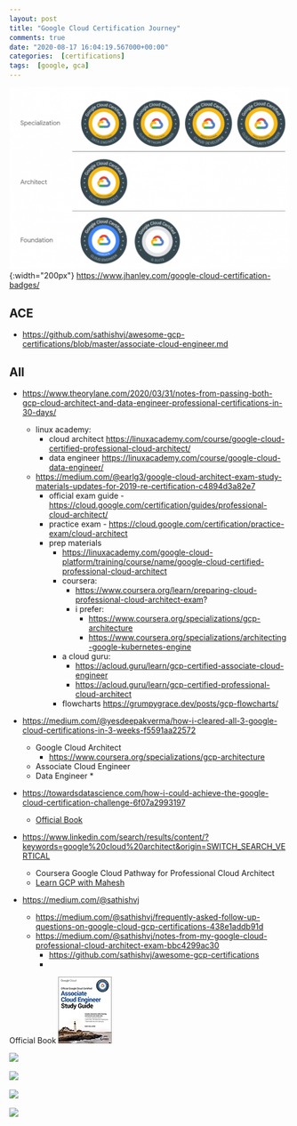 ```yaml
---
layout: post
title: "Google Cloud Certification Journey"
comments: true
date: "2020-08-17 16:04:19.567000+00:00"
categories:  [certifications]
tags:  [google, gca]
---
```



![](/assets/img/3s05kP9FL_68bbdd6f58f7a17a7a22a980ce8cbc8d.png){:width="200px"}
https://www.jhanley.com/google-cloud-certification-badges/


## ACE

* https://github.com/sathishvj/awesome-gcp-certifications/blob/master/associate-cloud-engineer.md


## All

* https://www.theorylane.com/2020/03/31/notes-from-passing-both-gcp-cloud-architect-and-data-engineer-professional-certifications-in-30-days/
    * linux academy:
        * cloud architect https://linuxacademy.com/course/google-cloud-certified-professional-cloud-architect/
        * data engineer https://linuxacademy.com/course/google-cloud-data-engineer/
    * https://medium.com/@earlg3/google-cloud-architect-exam-study-materials-updates-for-2019-re-certification-c4894d3a82e7
        * official exam guide - https://cloud.google.com/certification/guides/professional-cloud-architect/
        * practice exam - https://cloud.google.com/certification/practice-exam/cloud-architect
        * prep materials
            * https://linuxacademy.com/google-cloud-platform/training/course/name/google-cloud-certified-professional-cloud-architect
            * coursera:
                * https://www.coursera.org/learn/preparing-cloud-professional-cloud-architect-exam?
                * i prefer:
                    * https://www.coursera.org/specializations/gcp-architecture
                    * https://www.coursera.org/specializations/architecting-google-kubernetes-engine
            * a cloud guru:
                * https://acloud.guru/learn/gcp-certified-associate-cloud-engineer
                * https://acloud.guru/learn/gcp-certified-professional-cloud-architect
            * flowcharts https://grumpygrace.dev/posts/gcp-flowcharts/
            

* https://medium.com/@yesdeepakverma/how-i-cleared-all-3-google-cloud-certifications-in-3-weeks-f5591aa22572
    * Google Cloud Architect
        * https://www.coursera.org/specializations/gcp-architecture
    * Associate Cloud Engineer
    * Data Engineer
        * 
* https://towardsdatascience.com/how-i-could-achieve-the-google-cloud-certification-challenge-6f07a2993197
    *  [Official Book](https://amzn.to/2NNfBmF)

* https://www.linkedin.com/search/results/content/?keywords=google%20cloud%20architect&origin=SWITCH_SEARCH_VERTICAL
    * Coursera Google Cloud Pathway for Professional Cloud Architect
    * [Learn GCP with Mahesh](https://www.youtube.com/channel/UCL8vwy2jhEtQrC-Rx6qzCZg)

* https://medium.com/@sathishvj
    * https://medium.com/@sathishvj/frequently-asked-follow-up-questions-on-google-cloud-gcp-certifications-438e1addb91d
    * https://medium.com/@sathishvj/notes-from-my-google-cloud-professional-cloud-architect-exam-bbc4299ac30
        * https://github.com/sathishvj/awesome-gcp-certifications
        * 

Official Book
![](/assets/img/3s05kP9FL_d711cfde53418a3e5b5c88cd21b7939e.png)


[![](/uploads/upload_b21c032ed8c7ba515dda8375d6d820ae.png)](https://www.coursera.org/professional-certificates/gcp-data-engineering)


[![](/uploads/upload_bc843138fb770997196cdd6bfa6ec969.png)](https://www.coursera.org/professional-certificates/gcp-cloud-architect)


[![](/uploads/upload_348b0d7a9b531baadd8f74a81524cbe9.png)](https://www.coursera.org/professional-certificates/cloud-engineering-gcp)

[![](/uploads/upload_0940964c35203109a1af086ab32e7145.png)](https://www.coursera.org/specializations/gcp-data-machine-learning)
